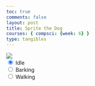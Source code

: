 ```yaml
---
toc: true
comments: false
layout: post
title: Sprite the Dog
courses: { compsci: {week: 6} }
type: tangibles
---
```

<body>
    <div>
        <canvas id="spriteContainer"> <!-- Within the base div is a canvas. An HTML canvas is used only for graphics. It allows the user to access some basic functions related to the image created on the canvas (including animation) -->
            <img id="dogSprite" src="/teacher/images/dogSprites.png">
        </canvas>
        <div id="controls"> <!--basic radio buttons which can be used to check whether each individual animaiton works -->
            <input type="radio" name="animation" id="idle" checked>
            <label for="idle">Idle</label><br>
            <input type="radio" name="animation" id="barking">
            <label for="barking">Barking</label><br>
            <input type="radio" name="animation" id="walking">
            <label for="walking">Walking</label><br>
        </div>
    </div>
</body>

<script>
    window.addEventListener('load', function () {
        const canvas = document.getElementById('spriteContainer');  // sets the canvas as a variable by calling the canvas element from the HTML code, using the id we set
        const ctx = canvas.getContext('2d'); // the getContext function is a given function within the canvas object. It allows us more functionality with the sprite image.

        // constant variables used for sprite and canvas
        const SPRITE_WIDTH = 160;
        const SPRITE_HEIGHT = 144;
        const SCALE_FACTOR = 2;
        const FRAME_LIMIT = 48;
        const FRAME_RATE = 15;

        // sets canvas properties
        canvas.width = SPRITE_WIDTH * SCALE_FACTOR;
        canvas.height = SPRITE_HEIGHT * SCALE_FACTOR;

         class Dog {
            constructor(){  // constructor method for outlining data points about the sprite
                this.image = document.getElementById("dogSprite");
                this.spriteWidth = SPRITE_WIDTH;
                this.spriteHeight = SPRITE_HEIGHT;
                this.width = this.spriteWidth;  //takes sprite dimensions and accounts for it in image generation
                this.height = this.spriteHeight;
                this.x = 0;  //starts image generation in coordinate (0,0) px on sprite sheet
                this.y = 0;
                this.scale = 1;  //scale of image
                this.minFrame = 0;
                this.maxFrame = FRAME_LIMIT;  // how many sprites there are in a row
                this.frameX = 0;  // sets position of sprite that is being generated. There are the two parameters we will be changing in order to crete the animation. 
                this.frameY = 0;
            }

            draw(context) {
                context.drawImage(
                    this.image,
                    this.frameX * this.spriteWidth,
                    this.frameY * this.spriteHeight,
                    this.spriteWidth,
                    this.spriteHeight,
                    this.x,
                    this.y,
                    this.width * this.scale,
                    this.height * this.scale
                );
            }
    });
class Dog {
        constructor() {
            this.image = document.getElementById("dogSprite");
            this.spriteWidth = SPRITE_WIDTH;
            this.spriteHeight = SPRITE_HEIGHT;
            this.width = this.spriteWidth;
            this.height = this.spriteHeight;
            this.x = 0;
            this.y = 0;
            this.scale = 1;
            this.minFrame = 0;
            this.maxFrame = FRAME_LIMIT;
            this.frameX = 0;
            this.frameY = 0;
        }

        draw(context) {
            context.drawImage(
                this.image,
                this.frameX * this.spriteWidth,
                this.frameY * this.spriteHeight,
                this.spriteWidth,
                this.spriteHeight,
                this.x,
                this.y,
                this.width * this.scale,
                this.height * this.scale
            );
        }

        update() {
            // increases the horizontal position within sprite
            if (this.frameX < this.maxFrame) {
                this.frameX++;
            } else {
                this.frameX = 0;  // resets the origin point to the beginning of the row after the 24th frame
            }
        }
}

const dog = new Dog();  // This makes the game object, Dog

// Add event listener to the parent container for event delegation
const controls = document.getElementById('controls');
controls.addEventListener('click', function (event) {
    if (event.target.tagName === 'INPUT') {
        const selectedAnimation = event.target.id;
        switch (selectedAnimation) {
            case 'idle':
                dog.frameY = 0;
                break;
            case 'barking':
                dog.frameY = 1;
                break;
            case 'walking':
                dog.frameY = 2;
                break;
            default:
                break;
        }
    }
});
function animate() {
    ctx.clearRect(0, 0, canvas.width, canvas.height);  // clears canvas from previous run before generating new frame
    dog.draw(ctx); // draw method from Dog class: generates image
    dog.update(); // update method from Dog class: moves origin point for the next frame drawn 
    requestAnimationFrame(animate); // built in function; lets the browser know you want an animation to be displayed; sets the rate of frames per second
}

animate();
</script>
